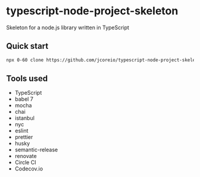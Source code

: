 # typescript-node-project-skeleton

Skeleton for a node.js library written in TypeScript

## Quick start

```sh
npx 0-60 clone https://github.com/jcoreio/typescript-node-project-skeleton.git
```

## Tools used

- TypeScript
- babel 7
- mocha
- chai
- istanbul
- nyc
- eslint
- prettier
- husky
- semantic-release
- renovate
- Circle CI
- Codecov.io
